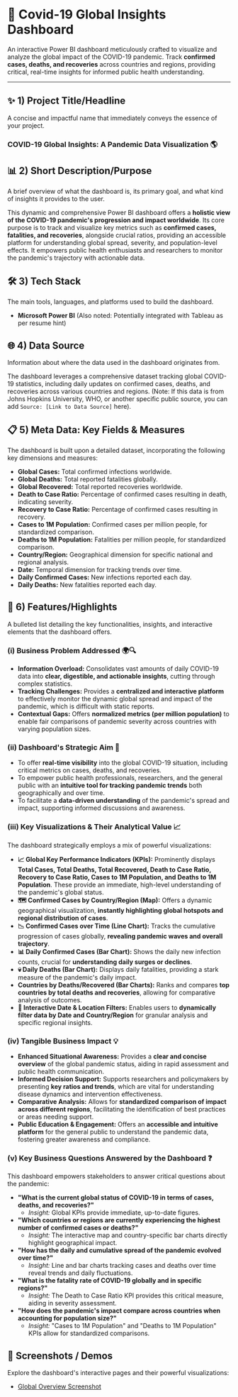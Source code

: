 # 🦠 Covid-19 Global Insights Dashboard

An interactive Power BI dashboard meticulously crafted to visualize and analyze the global impact of the COVID-19 pandemic. Track **confirmed cases, deaths, and recoveries** across countries and regions, providing critical, real-time insights for informed public health understanding.

---

## ✨ 1) Project Title/Headline
A concise and impactful name that immediately conveys the essence of your project.

### **COVID-19 Global Insights: A Pandemic Data Visualization** 🌎

## 📊 2) Short Description/Purpose 
A brief overview of what the dashboard is, its primary goal, and what kind of insights it provides to the user.

This dynamic and comprehensive Power BI dashboard offers a **holistic view of the COVID-19 pandemic's progression and impact worldwide**. Its core purpose is to track and visualize key metrics such as **confirmed cases, fatalities, and recoveries**, alongside crucial ratios, providing an accessible platform for understanding global spread, severity, and population-level effects. It empowers public health enthusiasts and researchers to monitor the pandemic's trajectory with actionable data.

## 🛠️ 3) Tech Stack
The main tools, languages, and platforms used to build the dashboard.

* **Microsoft Power BI** (Also noted: Potentially integrated with Tableau as per resume hint)

## 🌐 4) Data Source 
Information about where the data used in the dashboard originates from.

The dashboard leverages a comprehensive dataset tracking global COVID-19 statistics, including daily updates on confirmed cases, deaths, and recoveries across various countries and regions.
(Note: If this data is from Johns Hopkins University, WHO, or another specific public source, you can add `Source: [Link to Data Source]` here).

## 📋 5) Meta Data: Key Fields & Measures
The dashboard is built upon a detailed dataset, incorporating the following key dimensions and measures:

* **Global Cases:** Total confirmed infections worldwide.
* **Global Deaths:** Total reported fatalities globally.
* **Global Recovered:** Total reported recoveries worldwide.
* **Death to Case Ratio:** Percentage of confirmed cases resulting in death, indicating severity.
* **Recovery to Case Ratio:** Percentage of confirmed cases resulting in recovery.
* **Cases to 1M Population:** Confirmed cases per million people, for standardized comparison.
* **Deaths to 1M Population:** Fatalities per million people, for standardized comparison.
* **Country/Region:** Geographical dimension for specific national and regional analysis.
* **Date:** Temporal dimension for tracking trends over time.
* **Daily Confirmed Cases:** New infections reported each day.
* **Daily Deaths:** New fatalities reported each day.

## 🌟 6) Features/Highlights
A bulleted list detailing the key functionalities, insights, and interactive elements that the dashboard offers.

### (i) Business Problem Addressed 🌍🔍
* **Information Overload:** Consolidates vast amounts of daily COVID-19 data into **clear, digestible, and actionable insights**, cutting through complex statistics.
* **Tracking Challenges:** Provides a **centralized and interactive platform** to effectively monitor the dynamic global spread and impact of the pandemic, which is difficult with static reports.
* **Contextual Gaps:** Offers **normalized metrics (per million population)** to enable fair comparisons of pandemic severity across countries with varying population sizes.

### (ii) Dashboard's Strategic Aim 🎯
* To offer **real-time visibility** into the global COVID-19 situation, including critical metrics on cases, deaths, and recoveries.
* To empower public health professionals, researchers, and the general public with an **intuitive tool for tracking pandemic trends** both geographically and over time.
* To facilitate a **data-driven understanding** of the pandemic's spread and impact, supporting informed discussions and awareness.

### (iii) Key Visualizations & Their Analytical Value 📈
The dashboard strategically employs a mix of powerful visualizations:

* **📈 Global Key Performance Indicators (KPIs):** Prominently displays **Total Cases, Total Deaths, Total Recovered, Death to Case Ratio, Recovery to Case Ratio, Cases to 1M Population, and Deaths to 1M Population**. These provide an immediate, high-level understanding of the pandemic's global status.
* **🗺️ Confirmed Cases by Country/Region (Map):** Offers a dynamic geographical visualization, **instantly highlighting global hotspots and regional distribution of cases**.
* **📉 Confirmed Cases over Time (Line Chart):** Tracks the cumulative progression of cases globally, **revealing pandemic waves and overall trajectory**.
* **📊 Daily Confirmed Cases (Bar Chart):** Shows the daily new infection counts, crucial for **understanding daily surges or declines**.
* **💀 Daily Deaths (Bar Chart):** Displays daily fatalities, providing a stark measure of the pandemic's daily impact.
* **Countries by Deaths/Recovered (Bar Charts):** Ranks and compares **top countries by total deaths and recoveries**, allowing for comparative analysis of outcomes.
* **📅 Interactive Date & Location Filters:** Enables users to **dynamically filter data by Date and Country/Region** for granular analysis and specific regional insights.

### (iv) Tangible Business Impact 💡
* **Enhanced Situational Awareness:** Provides a **clear and concise overview** of the global pandemic status, aiding in rapid assessment and public health communication.
* **Informed Decision Support:** Supports researchers and policymakers by presenting **key ratios and trends**, which are vital for understanding disease dynamics and intervention effectiveness.
* **Comparative Analysis:** Allows for **standardized comparison of impact across different regions**, facilitating the identification of best practices or areas needing support.
* **Public Education & Engagement:** Offers an **accessible and intuitive platform** for the general public to understand the pandemic data, fostering greater awareness and compliance.

### (v) Key Business Questions Answered by the Dashboard ❓
This dashboard empowers stakeholders to answer critical questions about the pandemic:

* **"What is the current global status of COVID-19 in terms of cases, deaths, and recoveries?"**
    * *Insight:* Global KPIs provide immediate, up-to-date figures.
* **"Which countries or regions are currently experiencing the highest number of confirmed cases or deaths?"**
    * *Insight:* The interactive map and country-specific bar charts directly highlight geographical impact.
* **"How has the daily and cumulative spread of the pandemic evolved over time?"**
    * *Insight:* Line and bar charts tracking cases and deaths over time reveal trends and daily fluctuations.
* **"What is the fatality rate of COVID-19 globally and in specific regions?"**
    * *Insight:* The Death to Case Ratio KPI provides this critical measure, aiding in severity assessment.
* **"How does the pandemic's impact compare across countries when accounting for population size?"**
    * *Insight:* "Cases to 1M Population" and "Deaths to 1M Population" KPIs allow for standardized comparisons.

## 📸 Screenshots / Demos
Explore the dashboard's interactive pages and their powerful visualizations:

* [Global Overview Screenshot](https://github.com/shivanisyal09/Covid-19-Global-Insights-Dashboard/blob/main/image_355920.png)
